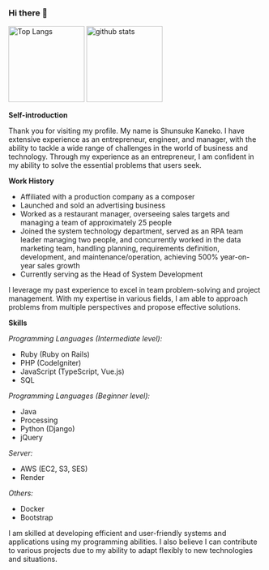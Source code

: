 ### Hi there 👋

<p align="left"> 
  <img alt="Top Langs" height="150px" src="https://akiccio-ec-project.vercel.app/api/top-langs/?username=shunsukekaneko72106&layout=compact&show_icons=true&theme=onedark" />
  <img alt="github stats" height="150px" src="https://github-readme-stats.vercel.app/api?username=shunsukekaneko72106&theme=onedark&show_icons=ture" />
</p>

**Self-introduction**

Thank you for visiting my profile. My name is Shunsuke Kaneko. I have extensive experience as an entrepreneur, engineer, and manager, with the ability to tackle a wide range of challenges in the world of business and technology. Through my experience as an entrepreneur, I am confident in my ability to solve the essential problems that users seek.

**Work History**

- Affiliated with a production company as a composer
- Launched and sold an advertising business
- Worked as a restaurant manager, overseeing sales targets and managing a team of approximately 25 people
- Joined the system technology department, served as an RPA team leader managing two people, and concurrently worked in the data marketing team, handling planning, requirements definition, development, and maintenance/operation, achieving 500% year-on-year sales growth
- Currently serving as the Head of System Development

I leverage my past experience to excel in team problem-solving and project management. With my expertise in various fields, I am able to approach problems from multiple perspectives and propose effective solutions.

**Skills**

*Programming Languages (Intermediate level):*

- Ruby (Ruby on Rails)
- PHP (CodeIgniter)
- JavaScript (TypeScript, Vue.js)
- SQL

*Programming Languages (Beginner level):*

- Java
- Processing
- Python (Django)
- jQuery

*Server:*

- AWS (EC2, S3, SES)
- Render

*Others:*

- Docker
- Bootstrap

I am skilled at developing efficient and user-friendly systems and applications using my programming abilities. I also believe I can contribute to various projects due to my ability to adapt flexibly to new technologies and situations.

